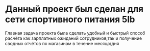 # Данный проект был сделан для сети спортивного питания 5lb

Главная задача проекта была сделать удобный и быстрый способ расчёта как зарплатных ожиданий сотрудников,так и получение сводных отчётов по магазинам в течение месяца/дня
